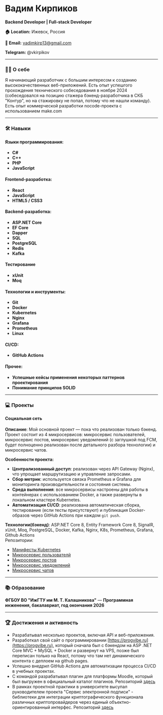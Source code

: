# **Вадим Кирпиков**  
**Backend Developer | Full-stack Developer**  

**🏠 Location:** Ижевск, Россия

**📧 Email:** vadimkirp13@gmail.com

**Telegram:** @vkirpikov

---

### **👨‍💻 О себе**  
Я начинающий разработчик с большим интересом к созданию высококачественных веб-приложений. Есть опыт успешгого прохождения технического собеседования в ноябре 2024 (собеседовался на позицию стажера бэкенд-разработчика в СКБ "Контур", но на стажировку не попал, потому что не нашли команду). Есть опыт коммерческой разработки nocode-проекта с использованием make.com

---

### **🛠️ Навыки**

#### **Языки программирования:**  
- **C#**
- **C++**
- **PHP**
- **JavaScript**

#### **Frontend-разработка:**  
- **React**
- **JavaScript** 
- **HTML5 / CSS3**

#### **Backend-разработка:**  
- **ASP.NET Core**  
- **EF Core** 
- **Dapper**
- **SQL** 
- **PostgreSQL**
- **Redis**  
- **Kafka**

#### **Тестирование**
- **xUnit**
- **Moq**

#### **Технологии и инструменты:**  
- **Git**
- **Docker** 
- **Kubernetes**
- **Nginx**  
- **Grafana**  
- **Prometheus**
- **Linux**
  
#### **CI/CD:**  
- **GitHub Actions**

#### **Прочее:** 
- **Успешные кейсы применения некоторых паттернов проектирования**
- **Понимание принципов SOLID**
---

### **💻 Проекты**

#### **Социальная сеть**  
**Описание**: Мой основной проект — пока что реализован только бэкенд. Проект состоит из 4 микросервисов: микросервис пользователей, микросервис постов, микросервис уведомлений (с заглушкой под FCM, будет полноценно реализован после детального разбора технологии) и микросервис чатов. 

**Особенности проекта:**  
- **Централизованный доступ**: реализован через API Gateway (Nginx), что упрощает маршрутизацию и управление запросами.  
- **Сбор метрик**: используется связка Prometheus и Grafana для мониторинга производительности и состояния системы.  
- **Среда выполнения**: все микросервисы настроены для работы в контейнерах с использованием Docker, а также развернуты в локальном кластере Kubernetes.  
- **Автоматизация CI/CD**: реализована автоматическая сборка, тестирование (если тесты присутствуют) и публикация Docker-образов через GitHub Actions при каждом `git push`.
  
**Технологии(бэкенд)**: ASP.NET Core 8, Entity Framework Core 8, SignalR, xUnit, Moq, PostgreSQL, Docker, Kafka, Nginx, K8s, Prometheus, Grafana, Github Actions  
Репозитории:
- [Манифесты Kubernetes](https://github.com/vadimkirpikov/cs-sn-api-k8s)
- [Микросервис пользователй](https://github.com/vadimkirpikov/cs-user-service)
- [Микросервис постов](https://github.com/vadimkirpikov/cs-post-api)
- [Микросервис уведомлений](https://github.com/vadimkirpikov/cs-notification-service)
- [Микросервис чатов](https://github.com/vadimkirpikov/cs-chat-service)

---

### **📚 Образование**

**ФГБОУ ВО "ИжГТУ им М. Т. Калашникова"** — **Программная инженения, бакалавриат, год окончания 2026**  

---

### **🏆 Достижения и активность**
- Разрабатывал несколько проектов, включая API и веб-приложения.
- Разработкал свой сайт о программировании [https://progvibe.ru](https://progvibe.ru), который сначала был с бэкендом на ASP .NET Core MVC + MySQL + Docker и развернут на VPS, позже был переписан только на React, потому что там нет динамического контента с деплоем на github pages.
- Успешно внедрил GitHub Actions для автоматизации процесса CI/CD в учебных проектах.
- С командой разрабатывал плагин для платформы Moodle, который был выгружен в официальный каталог плагинов. Репозиторий [здесь](https://github.com/watasm/moodle-mod_bacs)
- В рамках проектной практики в университете высупал руководителем проекта "Сервис электронной подписи" - библиотеки для интеграции криптографического функционала различных криптопровайдеров через единый объектно-ориентированный интерфес. Репозиторий [здесь](https://github.com/DanielReker/crypto-framework)
  
